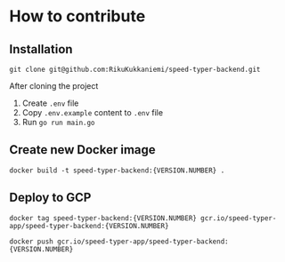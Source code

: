 # How to contribute

## Installation

`git clone git@github.com:RikuKukkaniemi/speed-typer-backend.git`

After cloning the project

1. Create `.env` file
2. Copy `.env.example` content to `.env` file
3. Run `go run main.go`

## Create new Docker image

`docker build -t speed-typer-backend:{VERSION.NUMBER} .`

## Deploy to GCP

`docker tag speed-typer-backend:{VERSION.NUMBER} gcr.io/speed-typer-app/speed-typer-backend:{VERSION.NUMBER}`

`docker push gcr.io/speed-typer-app/speed-typer-backend:{VERSION.NUMBER}`
